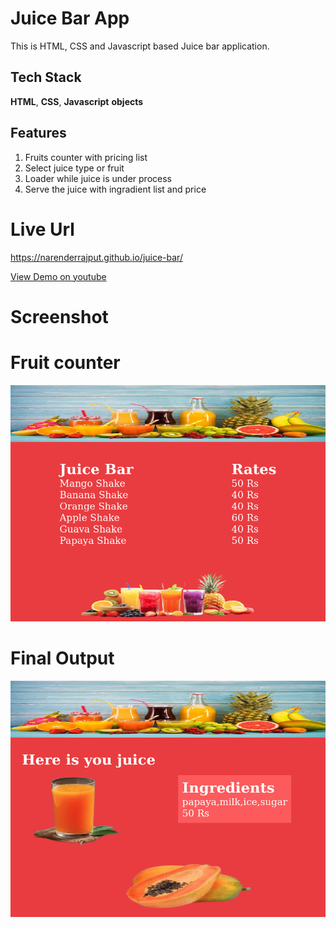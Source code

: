 # Juice Bar App
This is HTML, CSS and Javascript based Juice bar application. 

## Tech Stack

**HTML**, **CSS**, **Javascript** **objects**

## Features
1. Fruits counter with pricing list
2. Select juice type or fruit
3. Loader while juice is under process
4. Serve the juice with ingradient list and price

# Live Url
https://narenderrajput.github.io/juice-bar/

[View Demo on youtube](https://youtu.be/C6GPfqLI1lM)

# Screenshot

# Fruit counter
![Screenshot](./screenshot1.png)

# Final Output
![Screenshot](./screenshot2.png)
